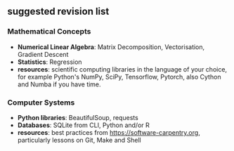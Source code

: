 
## suggested revision list   

### Mathematical Concepts 

- **Numerical Linear Algebra**: Matrix Decomposition, Vectorisation, Gradient Descent
- **Statistics**: Regression 
- **resources**: scientific computing libraries in the language of your choice, for example Python's NumPy, SciPy, Tensorflow, Pytorch, also Cython and Numba if you have time. 


### Computer Systems 

- **Python libraries**: BeautifulSoup, requests 
- **Databases**: SQLite from CLI, Python and/or R 
- **resources**: best practices from https://software-carpentry.org, particularly lessons on Git, Make and Shell
